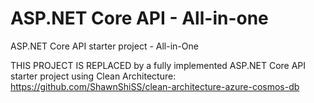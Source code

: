 # ASP.NET Core API - All-in-one
ASP.NET Core API starter project - All-in-One

THIS PROJECT IS REPLACED by a fully implemented ASP.NET Core API starter project using Clean Architecture:
https://github.com/ShawnShiSS/clean-architecture-azure-cosmos-db

